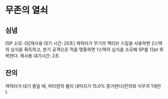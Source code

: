 # 무존의 열쇠

## 심념

[SP 소모: 0][재사용 대기 시간: 20초] 캐릭터가 무기의 액티브 스킬을 사용하면 2스택의 심식을 획득하고, 분기 공격으로 적을 명중하면 1스택의 심식을 소모해 SP를 12pt 회복한다. 재사용 대기시간: 2초.

## 잔의

캐릭터가 대기 중일 때, 파티원의 물리 대미지가 15.0% 증가한다(잔의와 식무귀 1개만 ).
